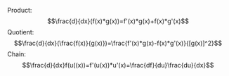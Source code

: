 Product: $$\frac{d}{dx}(f(x)*g(x))=f'(x)*g(x)+f(x)*g'(x)$$
Quotient: $$\frac{d}{dx}(\frac{f(x)}{g(x)})=\frac{f'(x)*g(x)-f(x)*g'(x)}{[g(x)]^2}$$
Chain: $$\frac{d}{dx}f(u((x))=f'(u(x))*u'(x)=\frac{df}{du}\frac{du}{dx}$$
